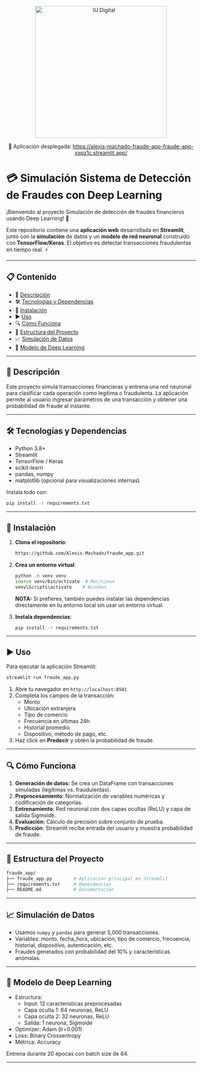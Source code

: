 <p align="center">
  <img src="https://www.iudigital.edu.co/images/11.-IU-DIGITAL.png" alt="IU Digital" width="350">
</p>

<p align="center">
  🚀 Aplicación desplegada:  
  <a href="https://alexis-machado-fraude-app-fraude-app-xxpz1c.streamlit.app/" target="_blank">
    https://alexis-machado-fraude-app-fraude-app-xxpz1c.streamlit.app/
  </a>
</p>

# 💳 Simulación Sistema de Detección de Fraudes con Deep Learning

¡Bienvenido al proyecto Simulación de detección de fraudes financieros usando Deep Learning! 🎉

Este repositorio contiene una **aplicación web** desarrollada en **Streamlit**, junto con la **simulación** de datos y un **modelo de red neuronal** construido con **TensorFlow/Keras**. El objetivo es detectar transacciones fraudulentas en tiempo real. ⚡️

---

## 📋 Contenido

- 🧩 [Descripción](#-descripción)
- 🛠️ [Tecnologías y Dependencias](#️-tecnologías-y-dependencias)
- 🚀 [Instalación](#-instalación)
- ▶️ [Uso](#️-uso)
- 🔍 [Cómo Funciona](#-cómo-funciona)
- 📂 [Estructura del Proyecto](#-estructura-del-proyecto)
- 📈 [Simulación de Datos](#-simulación-de-datos)
- 🧠 [Modelo de Deep Learning](#-modelo-de-deep-learning)

---

## 📖 Descripción

Este proyecto simula transacciones financieras y entrena una red neuronal para clasificar cada operación como legítima o fraudulenta. La aplicación permite al usuario ingresar parámetros de una transacción y obtener una probabilidad de fraude al instante.

---

## 🛠️ Tecnologías y Dependencias

- Python 3.8+
- Streamlit
- TensorFlow / Keras
- scikit-learn
- pandas, numpy
- matplotlib (opcional para visualizaciones internas)

Instala todo con:
```bash
pip install -r requirements.txt
```

---

## 🚀 Instalación

1. **Clona el repositorio**:
   ```bash
   https://github.com/Alexis-Machado/fraude_app.git
   ```

2. **Crea un entorno virtual**:
   ```bash
   python -m venv venv
   source venv/bin/activate  # Mac/Linux
   venv\Scripts\activate    # Windows
   ```

   **NOTA:** Si prefieres, también puedes instalar las dependencias directamente en tu entorno local sin usar un entorno virtual.

3. **Instala dependencias**:
   ```bash
   pip install -r requirements.txt
   ```

---

## ▶️ Uso

Para ejecutar la aplicación Streamlit:
```bash
streamlit run fraude_app.py
```

1. Abre tu navegador en `http://localhost:8501`
2. Completa los campos de la transacción:
   - Monto
   - Ubicación extranjera
   - Tipo de comercio
   - Frecuencia en últimas 24h
   - Historial promedio
   - Dispositivo, método de pago, etc.
3. Haz click en **Predecir** y obtén la probabilidad de fraude.

---

## 🔍 Cómo Funciona

1. **Generación de datos**: Se crea un DataFrame con transacciones simuladas (legítimas vs. fraudulentas).
2. **Preprocesamiento**: Normalización de variables numéricas y codificación de categorías.
3. **Entrenamiento**: Red neuronal con dos capas ocultas (ReLU) y capa de salida Sigmoide.
4. **Evaluación**: Cálculo de precisión sobre conjunto de prueba.
5. **Predicción**: Streamlit recibe entrada del usuario y muestra probabilidad de fraude.

---

## 📂 Estructura del Proyecto

```bash
fraude_app/
├── fraude_app.py        # Aplicación principal en Streamlit
├── requirements.txt     # Dependencias
├── README.md            # Documentación 

```

---

## 📈 Simulación de Datos

- Usamos `numpy` y `pandas` para generar 5,000 transacciones.
- Variables: monto, fecha_hora, ubicación, tipo de comercio, frecuencia, historial, dispositivo, autenticación, etc.
- Fraudes generados con probabilidad del 10% y características anómalas.

---

## 🧠 Modelo de Deep Learning

- Estructura:
  - Input: 12 características preprocesadas
  - Capa oculta 1: 64 neuronas, ReLU
  - Capa oculta 2: 32 neuronas, ReLU
  - Salida: 1 neurona, Sigmoide
- Optimizer: Adam (lr=0.001)
- Loss: Binary Crossentropy
- Métrica: Accuracy

Entrena durante 20 épocas con batch size de 64.

---
